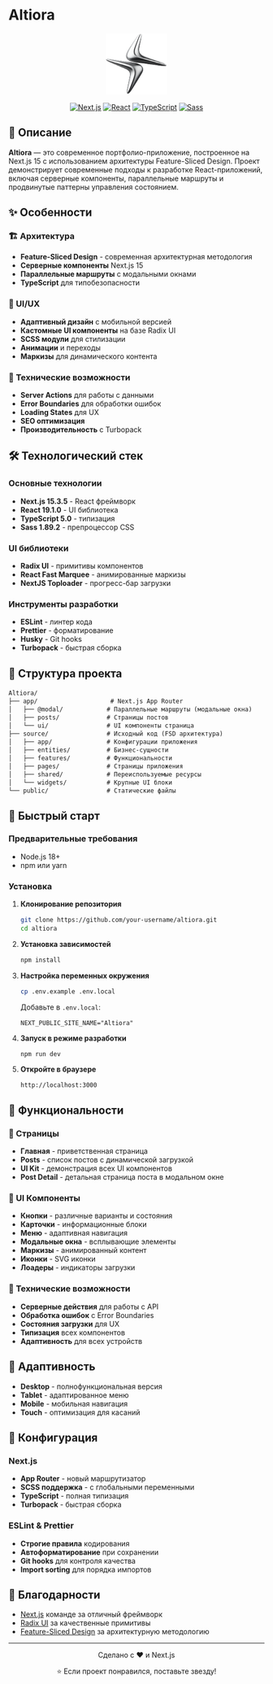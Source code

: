 # Altiora
<div align="center">
  <img src="public/logo.png" alt="Altiora Logo" width="120" height="120">
  
  [![Next.js](https://img.shields.io/badge/Next.js-15.3.5-black?style=for-the-badge&logo=next.js)](https://nextjs.org/)
  [![React](https://img.shields.io/badge/React-19.1.0-blue?style=for-the-badge&logo=react)](https://reactjs.org/)
  [![TypeScript](https://img.shields.io/badge/TypeScript-5.0-blue?style=for-the-badge&logo=typescript)](https://www.typescriptlang.org/)
  [![Sass](https://img.shields.io/badge/Sass-1.89.2-pink?style=for-the-badge&logo=sass)](https://sass-lang.com/)
</div>

## 📖 Описание

**Altiora** — это современное портфолио-приложение, построенное на Next.js 15 с использованием архитектуры Feature-Sliced Design. Проект демонстрирует современные подходы к разработке React-приложений, включая серверные компоненты, параллельные маршруты и продвинутые паттерны управления состоянием.

## ✨ Особенности

### 🏗️ Архитектура

- **Feature-Sliced Design** - современная архитектурная методология
- **Серверные компоненты** Next.js 15
- **Параллельные маршруты** с модальными окнами
- **TypeScript** для типобезопасности

### 🎨 UI/UX

- **Адаптивный дизайн** с мобильной версией
- **Кастомные UI компоненты** на базе Radix UI
- **SCSS модули** для стилизации
- **Анимации** и переходы
- **Маркизы** для динамического контента

### 🔧 Технические возможности

- **Server Actions** для работы с данными
- **Error Boundaries** для обработки ошибок
- **Loading States** для UX
- **SEO оптимизация**
- **Производительность** с Turbopack

## 🛠️ Технологический стек

### Основные технологии

- **Next.js 15.3.5** - React фреймворк
- **React 19.1.0** - UI библиотека
- **TypeScript 5.0** - типизация
- **Sass 1.89.2** - препроцессор CSS

### UI библиотеки

- **Radix UI** - примитивы компонентов
- **React Fast Marquee** - анимированные маркизы
- **NextJS Toploader** - прогресс-бар загрузки

### Инструменты разработки

- **ESLint** - линтер кода
- **Prettier** - форматирование
- **Husky** - Git hooks
- **Turbopack** - быстрая сборка

## 📁 Структура проекта

```
Altiora/
├── app/                    # Next.js App Router
│   ├── @modal/            # Параллельные маршруты (модальные окна)
│   ├── posts/             # Страницы постов
│   └── ui/                # UI компоненты страница
├── source/                # Исходный код (FSD архитектура)
│   ├── app/               # Конфигурации приложения
│   ├── entities/          # Бизнес-сущности
│   ├── features/          # Функциональности
│   ├── pages/             # Страницы приложения
│   ├── shared/            # Переиспользуемые ресурсы
│   └── widgets/           # Крупные UI блоки
└── public/                # Статические файлы
```

## 🚀 Быстрый старт

### Предварительные требования

- Node.js 18+
- npm или yarn

### Установка

1. **Клонирование репозитория**

   ```bash
   git clone https://github.com/your-username/altiora.git
   cd altiora
   ```

2. **Установка зависимостей**

   ```bash
   npm install
   ```

3. **Настройка переменных окружения**

   ```bash
   cp .env.example .env.local
   ```

   Добавьте в `.env.local`:

   ```env
   NEXT_PUBLIC_SITE_NAME="Altiora"
   ```

4. **Запуск в режиме разработки**

   ```bash
   npm run dev
   ```

5. **Откройте в браузере**
   ```
   http://localhost:3000
   ```

## 🎯 Функциональности

### 📄 Страницы

- **Главная** - приветственная страница
- **Posts** - список постов с динамической загрузкой
- **UI Kit** - демонстрация всех UI компонентов
- **Post Detail** - детальная страница поста в модальном окне

### 🧩 UI Компоненты

- **Кнопки** - различные варианты и состояния
- **Карточки** - информационные блоки
- **Меню** - адаптивная навигация
- **Модальные окна** - всплывающие элементы
- **Маркизы** - анимированный контент
- **Иконки** - SVG иконки
- **Лоадеры** - индикаторы загрузки

### 🔧 Технические возможности

- **Серверные действия** для работы с API
- **Обработка ошибок** с Error Boundaries
- **Состояния загрузки** для UX
- **Типизация** всех компонентов
- **Адаптивность** для всех устройств

## 📱 Адаптивность

- **Desktop** - полнофункциональная версия
- **Tablet** - адаптированное меню
- **Mobile** - мобильная навигация
- **Touch** - оптимизация для касаний

## 🔧 Конфигурация

### Next.js

- **App Router** - новый маршрутизатор
- **SCSS поддержка** - с глобальными переменными
- **TypeScript** - полная типизация
- **Turbopack** - быстрая сборка

### ESLint & Prettier

- **Строгие правила** кодирования
- **Автоформатирование** при сохранении
- **Git hooks** для контроля качества
- **Import sorting** для порядка импортов

## 🙏 Благодарности

- [Next.js](https://nextjs.org/) команде за отличный фреймворк
- [Radix UI](https://www.radix-ui.com/) за качественные примитивы
- [Feature-Sliced Design](https://feature-sliced.design/) за архитектурную методологию

---

<div align="center">
  <p>Сделано с ❤️ и Next.js</p>
  <p>⭐ Если проект понравился, поставьте звезду!</p>
</div>
